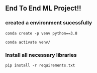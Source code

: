 ## End To End ML Project!!

### created a environment sucessfully
```
conda create -p venv python==3.8

conda activate venv/
```
### Install all necessary libraries
```
pip install -r requirements.txt
```

